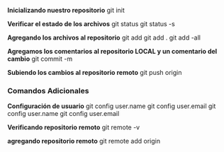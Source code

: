 **Inicializando nuestro repositorio**
git init

**Verificar el estado de los archivos**
git status
git status -s

**Agregando los archivos al repositorio**
git add <nombrearchivo>
git add .
git add -all

**Agregamos los comentarios al repositorio LOCAL y un comentario del cambio**
git commit -m <comentario>

**Subiendo los cambios al repositorio remoto**
git push origin <ramaprincipal>

### Comandos Adicionales
**Configuración de usuario**
git config user.name
git config user.email
git config user.name <usuariogithub>
git config user.email <emailgithub>

**Verificando repositorio remoto**
git remote -v

**agregando repositorio remoto**
git remote add origin <enlacerepositoriogithub>